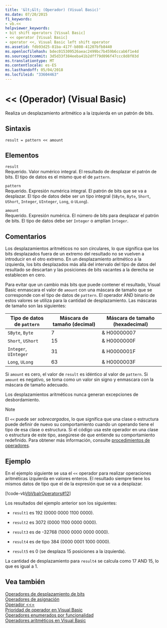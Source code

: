 ```yaml
---
title: '&lt;&lt; (Operador) (Visual Basic)'
ms.date: 07/20/2015
f1_keywords:
- vb.<<
helpviewer_keywords:
- bit shift operators [Visual Basic]
- << operator [Visual Basic]
- operator <<, Visual Basic left shift operator
ms.assetid: fdb93d25-81ba-417f-b808-41207bfb8440
ms.openlocfilehash: bdec015309526aeac2499bc7b459b6ccab6f1e4d
ms.sourcegitcommit: 3d5d33f384eeba41b2dff79d096f47ccc8d8f03d
ms.translationtype: MT
ms.contentlocale: es-ES
ms.lasthandoff: 05/04/2018
ms.locfileid: "33604463"
---
```

# <a name="ltlt-operator-visual-basic"></a>&lt;&lt; (Operador) (Visual Basic)
Realiza un desplazamiento aritmético a la izquierda en un patrón de bits.  
  
## <a name="syntax"></a>Sintaxis  
  
```  
result = pattern << amount  
```  
  
## <a name="parts"></a>Elementos  
 `result`  
 Requerido. Valor numérico integral. El resultado de desplazar el patrón de bits. El tipo de datos es el mismo que el de `pattern`.  
  
 `pattern`  
 Requerido. Expresión numérica integral. El patrón de bits que se va a desplazar. El tipo de datos debe ser un tipo integral (`SByte`, `Byte`, `Short`, `UShort`, `Integer`, `UInteger`, `Long`, o `ULong`).  
  
 `amount`  
 Requerido. Expresión numérica. El número de bits para desplazar el patrón de bits. El tipo de datos debe ser `Integer` o amplían `Integer`.  
  
## <a name="remarks"></a>Comentarios  
 Los desplazamientos aritméticos no son circulares, lo que significa que los bits desplazados fuera de un extremo del resultado no se vuelven a introducir en el otro extremo. En un desplazamiento aritmético a la izquierda, los bits desplazados más allá del intervalo del tipo de datos del resultado se descartan y las posiciones de bits vacantes a la derecha se establecen en cero.  
  
 Para evitar que un cambio más bits que puede contener el resultado, Visual Basic enmascara el valor de `amount` con una máscara de tamaño que se corresponde con el tipo de datos de `pattern`. El operador AND binario de estos valores se utiliza para la cantidad de desplazamiento. Las máscaras de tamaño son las siguientes:  
  
|Tipo de datos de `pattern`|Máscara de tamaño (decimal)|Máscara de tamaño (hexadecimal)|  
|----------------------------|---------------------------|-------------------------------|  
|`SByte`, `Byte`|7|&AMP; H00000007|  
|`Short`, `UShort`|15|&AMP; H0000000F|  
|`Integer`, `UInteger`|31|&AMP; H0000001F|  
|`Long`, `ULong`|63|&AMP; H0000003F|  
  
 Si `amount` es cero, el valor de `result` es idéntico al valor de `pattern`. Si `amount` es negativo, se toma como un valor sin signo y enmascara con la máscara de tamaño adecuado.  
  
 Los desplazamientos aritméticos nunca generan excepciones de desbordamiento.  
  
> [!NOTE]
>  El `<<` puede ser *sobrecargados*, lo que significa que una clase o estructura puede definir de nuevo su comportamiento cuando un operando tiene el tipo de esa clase o estructura. Si el código usa este operador en una clase o estructura de este tipo, asegúrese de que entiende su comportamiento redefinido. Para obtener más información, consulte [procedimientos de operadores](../../../visual-basic/programming-guide/language-features/procedures/operator-procedures.md).  
  
## <a name="example"></a>Ejemplo  
 En el ejemplo siguiente se usa el `<<` operador para realizar operaciones aritméticas izquierda en valores enteros. El resultado siempre tiene los mismos datos de tipo que el de la expresión que se va a desplazar.  
  
 [!code-vb[VbVbalrOperators#12](../../../visual-basic/language-reference/operators/codesnippet/VisualBasic/left-shift-operator_1.vb)]  
  
 Los resultados del ejemplo anterior son los siguientes:  
  
-   `result1` es 192 (0000 0000 1100 0000).  
  
-   `result2` es 3072 (0000 1100 0000 0000).  
  
-   `result3` es de -32768 (1000 0000 0000 0000).  
  
-   `result4` es de tipo 384 (0000 0001 1000 0000).  
  
-   `result5` es 0 (se desplaza 15 posiciones a la izquierda).  
  
 La cantidad de desplazamiento para `result4` se calcula como 17 AND 15, lo que es igual a 1.  
  
## <a name="see-also"></a>Vea también  
 [Operadores de desplazamiento de bits](../../../visual-basic/language-reference/operators/bit-shift-operators.md)  
 [Operadores de asignación](../../../visual-basic/language-reference/operators/assignment-operators.md)  
 [Operador <<=](../../../visual-basic/language-reference/operators/left-shift-assignment-operator.md)  
 [Prioridad de operador en Visual Basic](../../../visual-basic/language-reference/operators/operator-precedence.md)  
 [Operadores enumerados por funcionalidad](../../../visual-basic/language-reference/operators/operators-listed-by-functionality.md)  
 [Operadores aritméticos en Visual Basic](../../../visual-basic/programming-guide/language-features/operators-and-expressions/arithmetic-operators.md)
